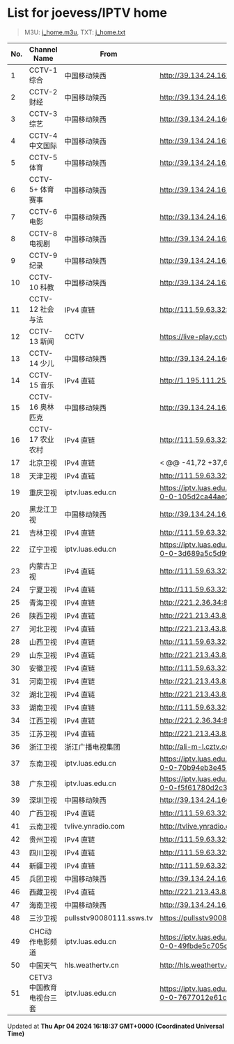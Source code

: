 # List for **joevess/IPTV home**

> M3U: [j_home.m3u](/j_home.m3u), TXT: [j_home.txt](/txt/j_home.txt)

| No. | Channel Name | From | Source |
| --- | ------------ | ---- | ------ |
| 1 | CCTV-1 综合 | 中国移动陕西 | <http://39.134.24.162/dbiptv.sn.chinamobile.com/PLTV/88888890/224/3221225804/index.m3u8> |
| 2 | CCTV-2 财经 | 中国移动陕西 | <http://39.134.24.162/dbiptv.sn.chinamobile.com/PLTV/88888890/224/3221226195/index.m3u8> |
| 3 | CCTV-3 综艺 | 中国移动陕西 | <http://39.134.24.166/dbiptv.sn.chinamobile.com/PLTV/88888888/224/3221226397/1.m3u8> |
| 4 | CCTV-4 中文国际 | 中国移动陕西 | <http://39.134.24.162/dbiptv.sn.chinamobile.com/PLTV/88888888/224/3221226191/1.m3u8> |
| 5 | CCTV-5 体育 | 中国移动陕西 | <http://39.134.24.162/dbiptv.sn.chinamobile.com/PLTV/88888890/224/3221226395/index.m3u8> |
| 6 | CCTV-5+ 体育赛事 | 中国移动陕西 | <http://39.134.24.161/dbiptv.sn.chinamobile.com/PLTV/88888890/224/3221225761/index.m3u8> |
| 7 | CCTV-6 电影 | 中国移动陕西 | <http://39.134.24.162/dbiptv.sn.chinamobile.com/PLTV/88888890/224/3221226393/index.m3u8> |
| 8 | CCTV-8 电视剧 | 中国移动陕西 | <http://39.134.24.162/dbiptv.sn.chinamobile.com/PLTV/88888888/224/3221226391/1.m3u8> |
| 9 | CCTV-9 纪录 | 中国移动陕西 | <http://39.134.24.162/dbiptv.sn.chinamobile.com/PLTV/88888890/224/3221226197/index.m3u8> |
| 10 | CCTV-10 科教 | 中国移动陕西 | <http://39.134.24.162/dbiptv.sn.chinamobile.com/PLTV/88888888/224/3221226189/1.m3u8> |
| 11 | CCTV-12 社会与法 | IPv4 直链 | <http://111.59.63.32:9901/tsfile/live/1019_1.m3u8> |
| 12 | CCTV-13 新闻 | CCTV | <https://live-play.cctvnews.cctv.com/cctv/merge_cctv13.m3u8> |
| 13 | CCTV-14 少儿 | 中国移动陕西 | <http://39.134.24.166/dbiptv.sn.chinamobile.com/PLTV/88888890/224/3221226193/index.m3u8> |
| 14 | CCTV-15 音乐 | IPv4 直链 | <http://1.195.111.251:11190/tsfile/live/0015_1.m3u8> |
| 15 | CCTV-16 奥林匹克 | 中国移动陕西 | <http://39.134.24.162/dbiptv.sn.chinamobile.com/PLTV/88888890/224/3221226921/index.m3u8> |
| 16 | CCTV-17 农业农村 | IPv4 直链 | <http://111.59.63.32:9901/tsfile/live/1023_1.m3u8> |
| 17 | 北京卫视 | IPv4 直链 | <	@@ -41,72 +37,68 @@ http://221.213.43.82:8888/newlive/live/hls/20/live.m3u8> |
| 18 | 天津卫视 | IPv4 直链 | <http://111.59.63.32:9901/tsfile/live/1047_1.m3u8> |
| 19 | 重庆卫视 | iptv.luas.edu.cn | <https://iptv.luas.edu.cn/liverespath/b14734af7f740eb61419248c57e25551a7d1093f/5d2b5d0510-0-0-105d2ca44ae2d9aab6095bbd2b23d67d/index.m3u8> |
| 20 | 黑龙江卫视 | 中国移动陕西 | <http://39.134.24.161/dbiptv.sn.chinamobile.com/PLTV/88888890/224/3221225802/index.m3u8> |
| 21 | 吉林卫视 | IPv4 直链 | <http://111.59.63.32:9901/tsfile/live/1043_1.m3u8> |
| 22 | 辽宁卫视 | iptv.luas.edu.cn | <https://iptv.luas.edu.cn/liverespath/2844a81a1ac7f57ada10433dacb258b595a3a774/8a3a2fd2cf-0-0-3d689a5c5d9fd77adfec7c402da05854/index.m3u8> |
| 23 | 内蒙古卫视 | IPv4 直链 | <http://111.59.63.32:9901/tsfile/live/1038_1.m3u8> |
| 24 | 宁夏卫视 | IPv4 直链 | <http://111.59.63.32:9901/tsfile/live/1040_1.m3u8> |
| 25 | 青海卫视 | IPv4 直链 | <http://221.2.36.34:8888/newlive/live/hls/39/live.m3u8> |
| 26 | 陕西卫视 | IPv4 直链 | <http://221.213.43.82:8888/newlive/live/hls/41/live.m3u8> |
| 27 | 河北卫视 | IPv4 直链 | <http://221.213.43.82:8888/newlive/live/hls/45/live.m3u8> |
| 28 | 山西卫视 | IPv4 直链 | <http://111.59.63.32:9901/tsfile/live/1046_1.m3u8> |
| 29 | 山东卫视 | IPv4 直链 | <http://221.213.43.82:8888/newlive/live/hls/30/live.m3u8> |
| 30 | 安徽卫视 | IPv4 直链 | <http://111.59.63.32:9901/tsfile/live/1027_1.m3u8> |
| 31 | 河南卫视 | IPv4 直链 | <http://221.213.43.82:8888/newlive/live/hls/33/live.m3u8> |
| 32 | 湖北卫视 | IPv4 直链 | <http://221.213.43.82:8888/newlive/live/hls/34/live.m3u8> |
| 33 | 湖南卫视 | IPv4 直链 | <http://111.59.63.32:9901/tsfile/live/1028_1.m3u8> |
| 34 | 江西卫视 | IPv4 直链 | <http://221.2.36.34:8888/newlive/live/hls/48/live.m3u8> |
| 35 | 江苏卫视 | IPv4 直链 | <http://221.213.43.82:8888/newlive/live/hls/22/live.m3u8> |
| 36 | 浙江卫视 | 浙江广播电视集团 | <http://ali-m-l.cztv.com/channels/lantian/channel01/1080p.m3u8> |
| 37 | 东南卫视 | iptv.luas.edu.cn | <https://iptv.luas.edu.cn/liverespath/7a202b5f39c56db4ca3ca7a3dc21b073c9bc472a/17e62c2e01-0-0-70b94eb3e45746c6a9af7be4bcd47bf2/index.m3u8> |
| 38 | 广东卫视 | iptv.luas.edu.cn | <https://iptv.luas.edu.cn/liverespath/57e80ee85ec1f4e523e1bca55f5a676abd292db8/da9447e5bb-0-0-f5f61780d2c38572372fb5aafad399f0/index.m3u8> |
| 39 | 深圳卫视 | 中国移动陕西 | <http://39.134.24.166/dbiptv.sn.chinamobile.com/PLTV/88888890/224/3221226205/index.m3u8> |
| 40 | 广西卫视 | IPv4 直链 | <http://111.59.63.32:9901/tsfile/live/1003_1.m3u8> |
| 41 | 云南卫视 | tvlive.ynradio.com | <http://tvlive.ynradio.com/live/yunnanweishi/playlist.m3u8> |
| 42 | 贵州卫视 | IPv4 直链 | <http://111.59.63.32:9901/tsfile/live/1036_1.m3u8> |
| 43 | 四川卫视 | IPv4 直链 | <http://111.59.63.32:9901/tsfile/live/1029_1.m3u8> |
| 44 | 新疆卫视 | IPv4 直链 | <http://111.59.63.32:9901/tsfile/live/1039_1.m3u8> |
| 45 | 兵团卫视 | 中国移动陕西 | <http://39.134.24.162/dbiptv.sn.chinamobile.com/PLTV/88888890/224/3221226214/index.m3u8> |
| 46 | 西藏卫视 | IPv4 直链 | <http://221.213.43.82:8888/newlive/live/hls/37/live.m3u8> |
| 47 | 海南卫视 | 中国移动陕西 | <http://39.134.24.161/dbiptv.sn.chinamobile.com/PLTV/88888890/224/3221225769/index.m3u8> |
| 48 | 三沙卫视 | pullsstv90080111.ssws.tv | <https://pullsstv90080111.ssws.tv/live/SSTV20220729.m3u8> |
| 49 | CHC动作电影频道 | iptv.luas.edu.cn | <https://iptv.luas.edu.cn/liverespath/e0096742f0c5be4c5225cf3c7ab1077177bec05f/73806b841d-0-0-49fbde5c705d9930c203f18caff64fe0/index.m3u8> |
| 50 | 中国天气 | hls.weathertv.cn | <http://hls.weathertv.cn/tslslive/qCFIfHB/hls/live_sd.m3u8> |
| 51 | CETV3中国教育电视台三套 | iptv.luas.edu.cn | <https://iptv.luas.edu.cn/liverespath/3a13f3b554cd6c3764599392bb43650e4e015b87/063125215c-0-0-7677012e61c4b04f692f5f8e49d953c9/index.m3u8> |

Updated at **Thu Apr 04 2024 16:18:37 GMT+0000 (Coordinated Universal Time)**
